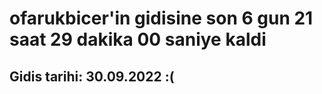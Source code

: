 # ofarukbicer'in gidisine son 6 gun 21 saat 29 dakika 00 saniye kaldi

## Gidis tarihi: 30.09.2022 :(